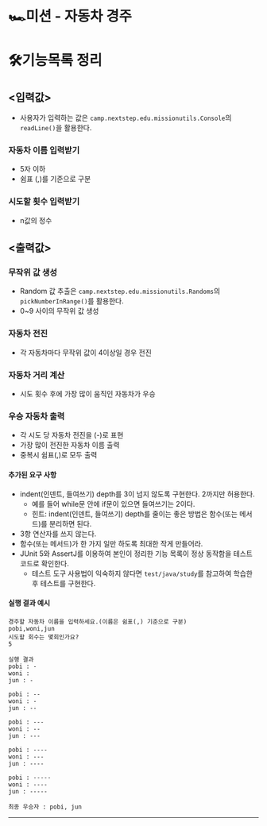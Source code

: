 # 🏎미션 - 자동차 경주

# 🛠기능목록 정리

## <입력값>
- 사용자가 입력하는 값은 `camp.nextstep.edu.missionutils.Console`의 `readLine()`을 활용한다.
### 자동차 이름 입력받기
- 5자 이하
- 쉼표 (,)를 기준으로 구분
### 시도할 횟수 입력받기
- n값의 정수

## <출력값>

### 무작위 값 생성
- Random 값 추출은 `camp.nextstep.edu.missionutils.Randoms`의 `pickNumberInRange()`를 활용한다.
- 0~9 사이의 무작위 값 생성
### 자동차 전진
- 각 자동차마다 무작위 값이 4이상일 경우 전진
### 자동차 거리 계산
- 시도 횟수 후에 가장 많이 움직인 자동차가 우승
### 우승 자동차 출력
- 각 시도 당 자동차 전진을 (-)로 표현
- 가장 많이 전진한 자동차 이름 출력
- 중복시 쉼표(,)로 모두 출력


#### 추가된 요구 사항

- indent(인덴트, 들여쓰기) depth를 3이 넘지 않도록 구현한다. 2까지만 허용한다.
    - 예를 들어 while문 안에 if문이 있으면 들여쓰기는 2이다.
    - 힌트: indent(인덴트, 들여쓰기) depth를 줄이는 좋은 방법은 함수(또는 메서드)를 분리하면 된다.
- 3항 연산자를 쓰지 않는다.
- 함수(또는 메서드)가 한 가지 일만 하도록 최대한 작게 만들어라.
- JUnit 5와 AssertJ를 이용하여 본인이 정리한 기능 목록이 정상 동작함을 테스트 코드로 확인한다.
    - 테스트 도구 사용법이 익숙하지 않다면 `test/java/study`를 참고하여 학습한 후 테스트를 구현한다.

#### 실행 결과 예시

```
경주할 자동차 이름을 입력하세요.(이름은 쉼표(,) 기준으로 구분)
pobi,woni,jun
시도할 회수는 몇회인가요?
5

실행 결과
pobi : -
woni : 
jun : -

pobi : --
woni : -
jun : --

pobi : ---
woni : --
jun : ---

pobi : ----
woni : ---
jun : ----

pobi : -----
woni : ----
jun : -----

최종 우승자 : pobi, jun
```

---

